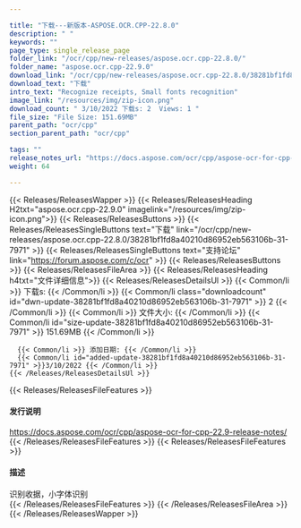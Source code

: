 ```yaml
---

title: "下载---新版本-ASPOSE.OCR.CPP-22.8.0"
description: " "
keywords: ""
page_type: single_release_page
folder_link: "/ocr/cpp/new-releases/aspose.ocr.cpp-22.8.0/"
folder_name: "aspose.ocr.cpp-22.9.0"
download_link: "/ocr/cpp/new-releases/aspose.ocr.cpp-22.8.0/38281bf1fd8a40210d86952eb563106b-31-7971"
download_text: "下载"
intro_text: "Recognize receipts, Small fonts recognition"
image_link: "/resources/img/zip-icon.png"
download_count: " 3/10/2022 下载s: 2  Views: 1 "
file_size: "File Size: 151.69MB"
parent_path: "ocr/cpp"
section_parent_path: "ocr/cpp"

tags: ""
release_notes_url: "https://docs.aspose.com/ocr/cpp/aspose-ocr-for-cpp-22.9-release-notes/"
weight: 64

---
```


{{< Releases/ReleasesWapper >}}
  {{< Releases/ReleasesHeading H2txt="aspose.ocr.cpp-22.9.0" imagelink="/resources/img/zip-icon.png">}}
  {{< Releases/ReleasesButtons >}}
    {{< Releases/ReleasesSingleButtons text="下载" link="/ocr/cpp/new-releases/aspose.ocr.cpp-22.8.0/38281bf1fd8a40210d86952eb563106b-31-7971" >}}
    {{< Releases/ReleasesSingleButtons text="支持论坛" link="https://forum.aspose.com/c/ocr" >}}
  {{< Releases/ReleasesButtons >}}
  {{< Releases/ReleasesFileArea >}}
    {{< Releases/ReleasesHeading h4txt="文件详细信息">}}
    {{< Releases/ReleasesDetailsUl >}}
      {{< Common/li >}} 下载s: {{< /Common/li >}}
      {{< Common/li class="downloadcount" id="dwn-update-38281bf1fd8a40210d86952eb563106b-31-7971" >}} 2 {{< /Common/li >}}
      {{< Common/li >}} 文件大小: {{< /Common/li >}}
      {{< Common/li id="size-update-38281bf1fd8a40210d86952eb563106b-31-7971" >}} 151.69MB {{< /Common/li >}}

      {{< Common/li >}} 添加日期: {{< /Common/li >}}
      {{< Common/li id="added-update-38281bf1fd8a40210d86952eb563106b-31-7971" >}}3/10/2022 {{< /Common/li >}}
    {{< /Releases/ReleasesDetailsUl >}}

  {{< Releases/ReleasesFileFeatures >}}
      <h4>发行说明</h4><div><a href='https://docs.aspose.com/ocr/cpp/aspose-ocr-for-cpp-22.9-release-notes/'>https://docs.aspose.com/ocr/cpp/aspose-ocr-for-cpp-22.9-release-notes/</a></div>
  {{< /Releases/ReleasesFileFeatures >}}
  {{< Releases/ReleasesFileFeatures >}}
      <h4>描述</h4><div class="HTMLDescription">识别收据，小字体识别</div>
  {{< /Releases/ReleasesFileFeatures >}}
 {{< /Releases/ReleasesFileArea >}}
{{< /Releases/ReleasesWapper >}}


